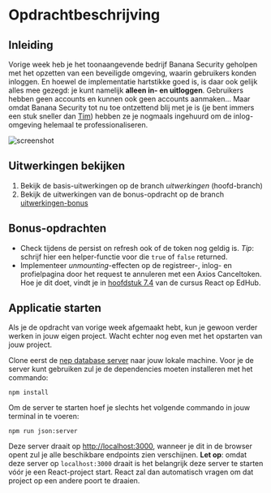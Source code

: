 # Opdrachtbeschrijving

## Inleiding

Vorige week heb je het toonaangevende bedrijf Banana Security geholpen met het opzetten van een beveiligde omgeving,
waarin gebruikers konden inloggen. En hoewel de implementatie hartstikke goed is, is daar ook gelijk alles mee gezegd:
je kunt namelijk **alleen in- en uitloggen**. Gebruikers hebben geen accounts en kunnen ook geen accounts aanmaken...
Maar omdat Banana Security tot nu toe ontzettend blij met je is (je bent immers een stuk sneller
dan [Tim](https://speld.nl/2016/01/08/icter-tim-ging-een-jaar-offline-en-nu-is-hij-ontslagen/)) hebben ze je nogmaals
ingehuurd om de inlog-omgeving helemaal te professionaliseren.

![screenshot](src/assets/screenshot.png)

## Uitwerkingen bekijken

1. Bekijk de basis-uitwerkingen op de branch _uitwerkingen_ (hoofd-branch)
2. Bekijk de uitwerkingen van de bonus-opdracht op de branch [uitwerkingen-bonus](https://github.com/hogeschoolnovi/frontend-react-banana-security-professional-uitwerkingen/tree/uitwerkingen-bonus)

## Bonus-opdrachten

* Check tijdens de persist on refresh ook of de token nog geldig is. *Tip*: schrijf hier een helper-functie voor
  die `true` of `false` returned.
* Implementeer *unmounting*-effecten op de registreer-, inlog- en profielpagina door het request te annuleren met een
  Axios Canceltoken. Hoe je dit doet, vindt je in [hoofdstuk 7.4](https://edhub.novi.nl/study/courses/516/content/12791)
  van de cursus React op EdHub.

## Applicatie starten

Als je de opdracht van vorige week afgemaakt hebt, kun je gewoon verder werken in jouw eigen project. Wacht echter nog
even met het opstarten van jouw project.

Clone eerst de [nep database server](https://github.com/hogeschoolnovi/frontend-fake-server) naar jouw lokale machine.
Voor je de server kunt gebruiken zul je de dependencies moeten installeren met het commando:

```shell
npm install
```

Om de server te starten hoef je slechts het volgende commando in jouw terminal in te voeren:

```shell
npm run json:server
```

Deze server draait op [http://localhost:3000](http://localhost:3000/), wanneer je dit in de browser opent zul je alle
beschikbare endpoints zien verschijnen. **Let op**: omdat deze server op `localhost:3000` draait is het belangrijk deze
server te starten vóór je een React-project start. React zal dan automatisch vragen om dat project op een andere poort
te draaien.

